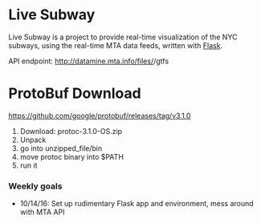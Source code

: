 # Live Subway

Live Subway is a project to provide real-time visualization of the NYC subways, using the real-time MTA data feeds, written with [Flask](flask.pocoo.org).

API endpoint: http://datamine.mta.info/files/<key>/gtfs


# ProtoBuf Download
https://github.com/google/protobuf/releases/tag/v3.1.0  
1. Download: protoc-3.1.0-OS.zip  
2. Unpack  
3. go into unzipped_file/bin  
4. move protoc binary into $PATH  
5. run it  


### Weekly goals
- 10/14/16: Set up rudimentary Flask app and environment, mess around with MTA API

